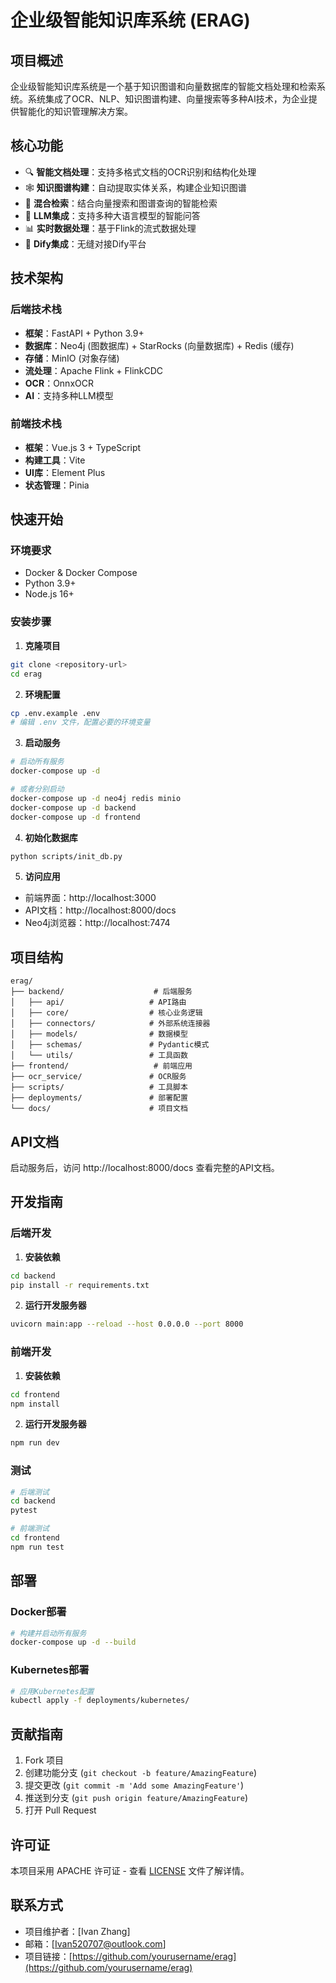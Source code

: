 # 企业级智能知识库系统 (ERAG)

## 项目概述

企业级智能知识库系统是一个基于知识图谱和向量数据库的智能文档处理和检索系统。系统集成了OCR、NLP、知识图谱构建、向量搜索等多种AI技术，为企业提供智能化的知识管理解决方案。

## 核心功能

- 🔍 **智能文档处理**：支持多格式文档的OCR识别和结构化处理
- 🕸️ **知识图谱构建**：自动提取实体关系，构建企业知识图谱
- 🔎 **混合检索**：结合向量搜索和图谱查询的智能检索
- 🤖 **LLM集成**：支持多种大语言模型的智能问答
- 📊 **实时数据处理**：基于Flink的流式数据处理
- 🎯 **Dify集成**：无缝对接Dify平台

## 技术架构

### 后端技术栈
- **框架**：FastAPI + Python 3.9+
- **数据库**：Neo4j (图数据库) + StarRocks (向量数据库) + Redis (缓存)
- **存储**：MinIO (对象存储)
- **流处理**：Apache Flink + FlinkCDC
- **OCR**：OnnxOCR
- **AI**：支持多种LLM模型

### 前端技术栈
- **框架**：Vue.js 3 + TypeScript
- **构建工具**：Vite
- **UI库**：Element Plus
- **状态管理**：Pinia

## 快速开始

### 环境要求
- Docker & Docker Compose
- Python 3.9+
- Node.js 16+

### 安装步骤

1. **克隆项目**
```bash
git clone <repository-url>
cd erag
```

2. **环境配置**
```bash
cp .env.example .env
# 编辑 .env 文件，配置必要的环境变量
```

3. **启动服务**
```bash
# 启动所有服务
docker-compose up -d

# 或者分别启动
docker-compose up -d neo4j redis minio
docker-compose up -d backend
docker-compose up -d frontend
```

4. **初始化数据库**
```bash
python scripts/init_db.py
```

5. **访问应用**
- 前端界面：http://localhost:3000
- API文档：http://localhost:8000/docs
- Neo4j浏览器：http://localhost:7474

## 项目结构

```
erag/
├── backend/                    # 后端服务
│   ├── api/                   # API路由
│   ├── core/                  # 核心业务逻辑
│   ├── connectors/            # 外部系统连接器
│   ├── models/                # 数据模型
│   ├── schemas/               # Pydantic模式
│   └── utils/                 # 工具函数
├── frontend/                   # 前端应用
├── ocr_service/               # OCR服务
├── scripts/                   # 工具脚本
├── deployments/               # 部署配置
└── docs/                      # 项目文档
```

## API文档

启动服务后，访问 http://localhost:8000/docs 查看完整的API文档。

## 开发指南

### 后端开发

1. **安装依赖**
```bash
cd backend
pip install -r requirements.txt
```

2. **运行开发服务器**
```bash
uvicorn main:app --reload --host 0.0.0.0 --port 8000
```

### 前端开发

1. **安装依赖**
```bash
cd frontend
npm install
```

2. **运行开发服务器**
```bash
npm run dev
```

### 测试

```bash
# 后端测试
cd backend
pytest

# 前端测试
cd frontend
npm run test
```

## 部署

### Docker部署

```bash
# 构建并启动所有服务
docker-compose up -d --build
```

### Kubernetes部署

```bash
# 应用Kubernetes配置
kubectl apply -f deployments/kubernetes/
```

## 贡献指南

1. Fork 项目
2. 创建功能分支 (`git checkout -b feature/AmazingFeature`)
3. 提交更改 (`git commit -m 'Add some AmazingFeature'`)
4. 推送到分支 (`git push origin feature/AmazingFeature`)
5. 打开 Pull Request

## 许可证

本项目采用 APACHE 许可证 - 查看 [LICENSE](LICENSE) 文件了解详情。

## 联系方式

- 项目维护者：[Ivan Zhang]
- 邮箱：[Ivan520707@outlook.com]
- 项目链接：[https://github.com/yourusername/erag](https://github.com/yourusername/erag)